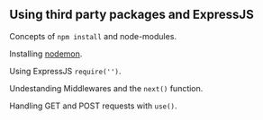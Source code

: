 ## Using third party packages and ExpressJS

Concepts of `npm install` and node-modules.

Installing <a href="https://github.com/remy/nodemon">nodemon</a>.

Using ExpressJS `require('')`.

Undestanding Middlewares and the `next()` function.

Handling GET and POST requests with `use()`.
